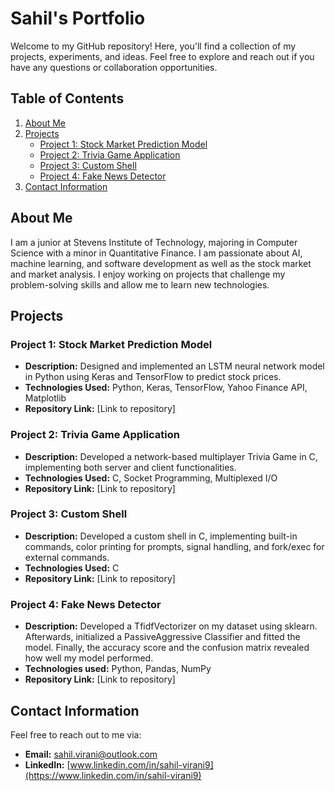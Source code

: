 # Sahil's Portfolio

Welcome to my GitHub repository! Here, you'll find a collection of my projects, experiments, and ideas. Feel free to explore and reach out if you have any questions or collaboration opportunities.

## Table of Contents

1. [About Me](#about-me)
2. [Projects](#projects)
    - [Project 1: Stock Market Prediction Model](#project-1-stock-market-prediction-model)
    - [Project 2: Trivia Game Application](#project-2-trivia-game-application)
    - [Project 3: Custom Shell](#project-3-custom-shell)
    - [Project 4: Fake News Detector](#project-4-fake-news-detector)
3. [Contact Information](#contact-information)

## About Me

I am a junior at Stevens Institute of Technology, majoring in Computer Science with a minor in Quantitative Finance. I am passionate about AI, machine learning, and software development as well as the stock market and market analysis. I enjoy working on projects that challenge my problem-solving skills and allow me to learn new technologies.

## Projects

### Project 1: Stock Market Prediction Model
- **Description:** Designed and implemented an LSTM neural network model in Python using Keras and TensorFlow to predict stock prices.
- **Technologies Used:** Python, Keras, TensorFlow, Yahoo Finance API, Matplotlib
- **Repository Link:** [Link to repository]

### Project 2: Trivia Game Application
- **Description:** Developed a network-based multiplayer Trivia Game in C, implementing both server and client functionalities.
- **Technologies Used:** C, Socket Programming, Multiplexed I/O
- **Repository Link:** [Link to repository]

### Project 3: Custom Shell
- **Description:** Developed a custom shell in C, implementing built-in commands, color printing for prompts, signal handling, and fork/exec for external commands.
- **Technologies Used:** C
- **Repository Link:** [Link to repository]

### Project 4: Fake News Detector
- **Description:** Developed a TfidfVectorizer on my dataset using sklearn. Afterwards, initialized a PassiveAggressive Classifier and fitted the model. Finally, the accuracy score and the confusion matrix revealed how well my model performed.
- **Technologies used:** Python, Pandas, NumPy
- **Repository Link:** [Link to repository]

## Contact Information

Feel free to reach out to me via:
- **Email:** [sahil.virani@outlook.com](mailto:sahil.virani@outlook.com)
- **LinkedIn:** [www.linkedin.com/in/sahil-virani9](https://www.linkedin.com/in/sahil-virani9)
